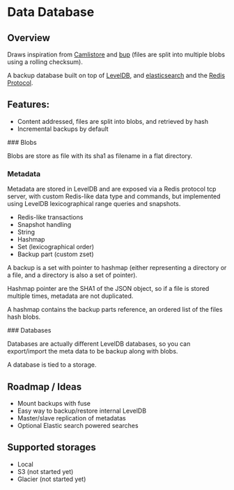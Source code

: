 Data Database
=============

## Overview

Draws inspiration from [Camlistore](camlistore.org) and [bup](https://github.com/bup/bup) (files are split into multiple blobs using a rolling checksum).

A backup database built on top of [LevelDB](https://code.google.com/p/leveldb/), and [elasticsearch](http://www.elasticsearch.org/) and the [Redis Protocol](http://redis.io/topics/protocol).

## Features:
 
- Content addressed, files are split into blobs, and retrieved by hash
- Incremental backups by default

### Blobs

Blobs are store as file with its sha1 as filename in a flat directory.

### Metadata

Metadata are stored in LevelDB and are exposed via a Redis protocol tcp server, with custom Redis-like data type and commands, but implemented using LevelDB lexicographical range queries and snapshots.

- Redis-like transactions
- Snapshot handling
- String
- Hashmap
- Set (lexicographical order)
- Backup part (custom zset)

A backup is a set with pointer to hashmap (either representing a directory or a file, and a directory is also a set of pointer).

Hashmap pointer are the SHA1 of the JSON object, so if a file is stored multiple times, metadata are not duplicated.

A hashmap contains the backup parts reference, an ordered list of the files hash blobs.

### Databases

Databases are actually different LevelDB databases, so you can export/import the meta data to be backup along with blobs.

A database is tied to a storage.

## Roadmap / Ideas

- Mount backups with fuse
- Easy way to backup/restore internal LevelDB
- Master/slave replication of metadatas
- Optional Elastic search powered searches

## Supported storages

- Local
- S3 (not started yet)
- Glacier (not started yet)
